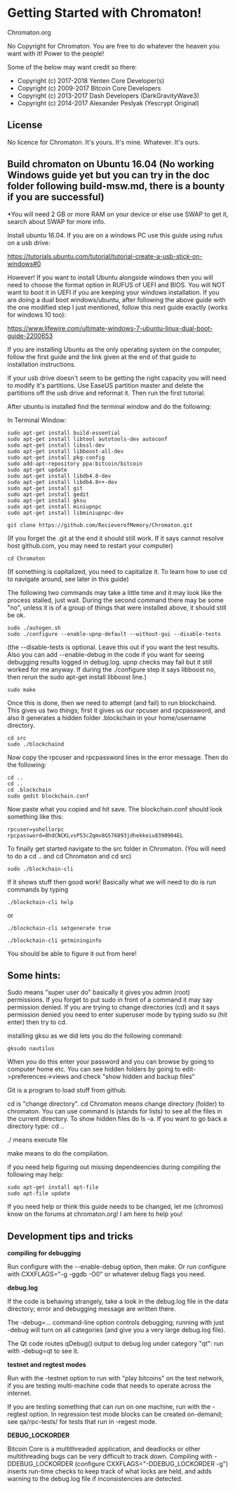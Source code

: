 Getting Started with Chromaton!
=====================================

Chromaton.org

No Copyright for Chromaton.  You are free to do whatever the heaven you want with it!  Power to the people!

Some of the below may want credit so there:
* Copyright (c) 2017-2018 Yenten Core Developer(s)
* Copyright (c) 2009-2017 Bitcoin Core Developers
* Copyright (c) 2013-2017 Dash Developers (DarkGravityWave3)
* Copyright (c) 2014-2017 Alexander Peslyak (Yescrypt Original)

License
-------

No licence for Chromaton.  It's yours.  It's mine.  Whatever.  It's ours.

Build chromaton on Ubuntu 16.04 (No working Windows guide yet but you can try in the doc folder following build-msw.md, there is a bounty if you are successful)
-------------------

*You will need 2 GB or more RAM on your device or else use SWAP to get it, search about SWAP for more info.

Install ubuntu 16.04.  If you are on a windows PC use this guide using rufus on a usb drive:

https://tutorials.ubuntu.com/tutorial/tutorial-create-a-usb-stick-on-windows#0 

However!  If you want to install Ubuntu alongside windows then you will need to choose the format option in RUFUS of UEFI and BIOS.  You will NOT want to boot it in UEFI if you are keeping your windows installation.  If you are doing a dual boot windows/ubuntu, after following the above guide with the one modified step I just mentioned, follow this next guide exactly (works for windows 10 too):

https://www.lifewire.com/ultimate-windows-7-ubuntu-linux-dual-boot-guide-2200653

If you are installing Ubuntu as the only operating system on the computer, follow the first guide and the link given at the end of that guide to installation instructions.


If your usb drive doesn't seem to be getting the right capacity you will need to modify it's partitions.  Use EaseUS partition master and delete the partitions off the usb drive and reformat it.  Then run the first tutorial.

After ubuntu is installed find the terminal window and do the following:

In Terminal Window:

    sudo apt-get install build-essential
    sudo apt-get install libtool autotools-dev autoconf
    sudo apt-get install libssl-dev
    sudo apt-get install libboost-all-dev
    sudo apt-get install pkg-config
    sudo add-apt-repository ppa:bitcoin/bitcoin
    sudo apt-get update
    sudo apt-get install libdb4.8-dev
    sudo apt-get install libdb4.8++-dev
    sudo apt-get install git
    sudo apt-get install gedit
    sudo apt-get install gksu
    sudo apt-get install miniupnpc
    sudo apt-get install libminiupnpc-dev
    
    git clone https://github.com/RecieverofMemory/Chromaton.git
    
  (If you forget the .git at the end it should still work.  If it says cannot resolve host github.com, you may need to restart your computer)
  
    cd Chromaton
    
  (If something is capitalized, you need to capitalize it.  To learn how to use cd to navigate around, see later in this guide)
  
  The following two commands may take a little time and it may look like the process stalled, just wait.  During the second command there may be some "no", unless it is of a group of things that were installed above, it should still be ok.
  
    sudo ./autogen.sh
    sudo ./configure --enable-upnp-default --without-gui --disable-tests
    
  (the --disable-tests is optional.  Leave this out if you want the test results.  Also you can add --enable-debug in the code if you want for seeing debugging results logged in debug.log.  upnp checks may fail but it still worked for me anyway.  If during the ./configure step it says libboost no, then rerun the sudo apt-get install libboost line.)
    
    sudo make
    
  Once this is done, then we need to attempt (and fail) to run blockchaind.  This gives us two things; first it gives us our rpcuser and rpcpassword, and also it generates a hidden folder .blockchain in your home/username directory.
  
    cd src
    sudo ./blockchaind    
    
  Now copy the rpcuser and rpcpassword lines in the error message. Then do the following:

    cd ..
    cd ..
    cd .blockchain
    sudo gedit blockchain.conf
    
  Now paste what you copied and hit save.  The blockchain.conf should look something like this:
  
    rpcuser=yohellorpc
    rpcpassword=8hdCNCKLvsP53cZqmv8G576893jdhekkeiu8390904EL
    
  To finally get started navigate to the src folder in Chromaton. (You will need to do a cd .. and cd Chromaton and cd src)
    
    sudo ./blockchain-cli
    
  If it shows stuff then good work!  Basically what we will need to do is run commands by typing
  
    ./blockchain-cli help
    
  or
  
    ./blockchain-cli setgenerate true
    
    ./blockchain-cli getmininginfo
    
  You should be able to figure it out from here!
  
  Some hints:
  ----------
    
  Sudo means "super user do" basically it gives you admin (root) permissions.  If you forget to put sudo in front of a command it may say permission denied.  If you are trying to change directories (cd) and it says permission denied you need to enter superuser mode by typing sudo su (hit enter) then try to cd.
  
  installing gksu as we did lets you do the following command:
  
    gksudo nautilus
    
  When you do this enter your password and you can browse by going to computer home etc.  You can see hidden folders by going to edit->preferences->views and check "show hidden and backup files"
  
  Git is a program to load stuff from github.
  
  cd is "change directory".  cd Chromaton means change directory (folder) to chromaton.  You can use command ls (stands for lists) to see all the files in the current directory.  To show hidden files do ls -a.  If you want to go back a directory type: cd .. 
  
  ./ means execute file
  
  make means to do the compilation.
  
  if you need help figuring out missing dependeencies during compiling the following may help:
  
    sudo apt-get install apt-file
    sudo apt-file update
  


If you need help or think this guide needs to be changed, let me (chromos) know on the forums at chromaton.org!  I am here to help you!






Development tips and tricks
---------------------------

**compiling for debugging**

Run configure with the --enable-debug option, then make. Or run configure with
CXXFLAGS="-g -ggdb -O0" or whatever debug flags you need.

**debug.log**

If the code is behaving strangely, take a look in the debug.log file in the data directory;
error and debugging message are written there.

The -debug=... command-line option controls debugging; running with just -debug will turn
on all categories (and give you a very large debug.log file).

The Qt code routes qDebug() output to debug.log under category "qt": run with -debug=qt
to see it.

**testnet and regtest modes**

Run with the -testnet option to run with "play bitcoins" on the test network, if you
are testing multi-machine code that needs to operate across the internet.

If you are testing something that can run on one machine, run with the -regtest option.
In regression test mode blocks can be created on-demand; see qa/rpc-tests/ for tests
that run in -regest mode.

**DEBUG_LOCKORDER**

Bitcoin Core is a multithreaded application, and deadlocks or other multithreading bugs
can be very difficult to track down. Compiling with -DDEBUG_LOCKORDER (configure
CXXFLAGS="-DDEBUG_LOCKORDER -g") inserts run-time checks to keep track of what locks
are held, and adds warning to the debug.log file if inconsistencies are detected.
